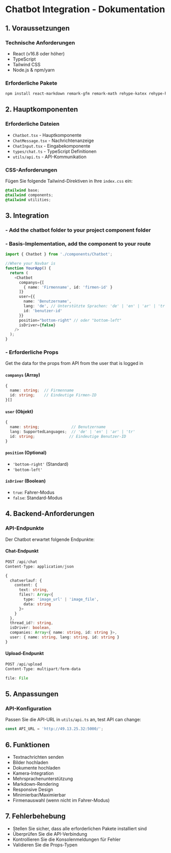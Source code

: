 # Chatbot Integration - Dokumentation

## 1. Voraussetzungen

### Technische Anforderungen
- React (v16.8 oder höher)
- TypeScript
- Tailwind CSS
- Node.js & npm/yarn

### Erforderliche Pakete
```bash
npm install react-markdown remark-gfm remark-math rehype-katex rehype-highlight lucide-react date-fns
```

## 2. Hauptkomponenten

### Erforderliche Dateien
- `Chatbot.tsx` - Hauptkomponente
- `ChatMessage.tsx` - Nachrichtenanzeige
- `ChatInput.tsx` - Eingabekomponente
- `types/chat.ts` - TypeScript Definitionen
- `utils/api.ts` - API-Kommunikation

### CSS-Anforderungen
Fügen Sie folgende Tailwind-Direktiven in Ihre `index.css` ein:
```css
@tailwind base;
@tailwind components;
@tailwind utilities;
```

## 3. Integration

### - Add the chatbot folder to your project component folder

### - Basis-Implementation, add the <Chatbot /> component to your route
```typescript
import { Chatbot } from './components/Chatbot';

//Where your Navbar is
function YourApp() {
  return (
    <Chatbot 
      companys={[
        { name: 'Firmenname', id: 'firmen-id' }
      ]}
      user={{
        name: 'Benutzername',
        lang: 'de', // Unterstützte Sprachen: 'de' | 'en' | 'ar' | 'tr'
        id: 'benutzer-id'
      }}
      position="bottom-right" // oder "bottom-left"
      isDriver={false}
    />
  );
}
```

### - Erforderliche Props

Get the data for the props from API from the user that is logged in

#### `companys` (Array)
```typescript
{
  name: string;  // Firmenname
  id: string;    // Eindeutige Firmen-ID
}[]
```

#### `user` (Objekt)
```typescript
{
  name: string;              // Benutzername
  lang: SupportedLanguages;  // 'de' | 'en' | 'ar' | 'tr'
  id: string;               // Eindeutige Benutzer-ID
}
```

#### `position` (Optional)
- `'bottom-right'` (Standard)
- `'bottom-left'`

#### `isDriver` (Boolean)
- `true`: Fahrer-Modus
- `false`: Standard-Modus

## 4. Backend-Anforderungen

### API-Endpunkte
Der Chatbot erwartet folgende Endpunkte:

#### Chat-Endpunkt
```typescript
POST /api/chat
Content-Type: application/json

{
  chatverlauf: {
    content: {
      text: string,
      files?: Array<{
        type: 'image_url' | 'image_file',
        data: string
      }>
    }
  },
  thread_id?: string,
  isDriver: boolean,
  companies: Array<{ name: string, id: string }>,
  user: { name: string, lang: string, id: string }
}
```

#### Upload-Endpunkt
```typescript
POST /api/upload
Content-Type: multipart/form-data

file: File
```

## 5. Anpassungen

### API-Konfiguration
Passen Sie die API-URL in `utils/api.ts` an, test API can change:
```typescript
const API_URL = 'http://49.13.25.32:5000/';
```


## 6. Funktionen

- Textnachrichten senden
- Bilder hochladen
- Dokumente hochladen
- Kamera-Integration
- Mehrsprachenunterstützung
- Markdown-Rendering
- Responsive Design
- Minimierbar/Maximierbar
- Firmenauswahl (wenn nicht im Fahrer-Modus)

## 7. Fehlerbehebung

- Stellen Sie sicher, dass alle erforderlichen Pakete installiert sind
- Überprüfen Sie die API-Verbindung
- Kontrollieren Sie die Konsolenmeldungen für Fehler
- Validieren Sie die Props-Typen
